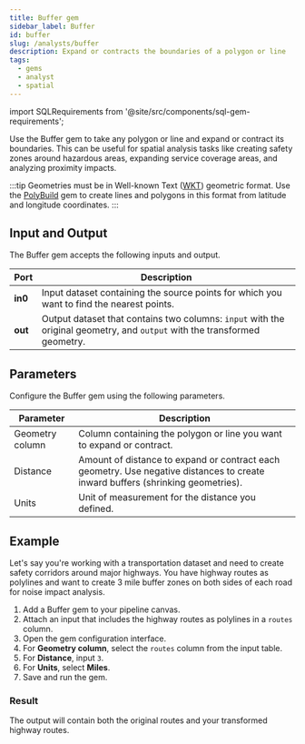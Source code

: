 ```yaml
---
title: Buffer gem
sidebar_label: Buffer
id: buffer
slug: /analysts/buffer
description: Expand or contracts the boundaries of a polygon or line
tags:
  - gems
  - analyst
  - spatial
---
```


import SQLRequirements from '@site/src/components/sql-gem-requirements';

<SQLRequirements
  execution_engine="SQL Warehouse"
  sql_package_name="ProphecyDatabricksSqlSpatial"
  sql_package_version="0.0.3+"
/>

Use the Buffer gem to take any polygon or line and expand or contract its boundaries. This can be useful for spatial analysis tasks like creating safety zones around hazardous areas, expanding service coverage areas, and analyzing proximity impacts.

:::tip
Geometries must be in Well-known Text ([WKT](https://en.wikipedia.org/wiki/Well-known_text_representation_of_geometry)) geometric format. Use the [PolyBuild](/analysts/polybuild) gem to create lines and polygons in this format from latitude and longitude coordinates.
:::

## Input and Output

The Buffer gem accepts the following inputs and output.

| Port    | Description                                                                                                               |
| ------- | ------------------------------------------------------------------------------------------------------------------------- |
| **in0** | Input dataset containing the source points for which you want to find the nearest points.                                 |
| **out** | Output dataset that contains two columns: `input` with the original geometry, and `output` with the transformed geometry. |

## Parameters

Configure the Buffer gem using the following parameters.

| Parameter       | Description                                                                                                                     |
| --------------- | ------------------------------------------------------------------------------------------------------------------------------- |
| Geometry column | Column containing the polygon or line you want to expand or contract.                                                           |
| Distance        | Amount of distance to expand or contract each geometry. Use negative distances to create inward buffers (shrinking geometries). |
| Units           | Unit of measurement for the distance you defined.                                                                               |

## Example

Let's say you're working with a transportation dataset and need to create safety corridors around major highways. You have highway routes as polylines and want to create 3 mile buffer zones on both sides of each road for noise impact analysis.

1. Add a Buffer gem to your pipeline canvas.
1. Attach an input that includes the highway routes as polylines in a `routes` column.
1. Open the gem configuration interface.
1. For **Geometry column**, select the `routes` column from the input table.
1. For **Distance**, input `3`.
1. For **Units**, select **Miles**.
1. Save and run the gem.

### Result

The output will contain both the original routes and your transformed highway routes.

